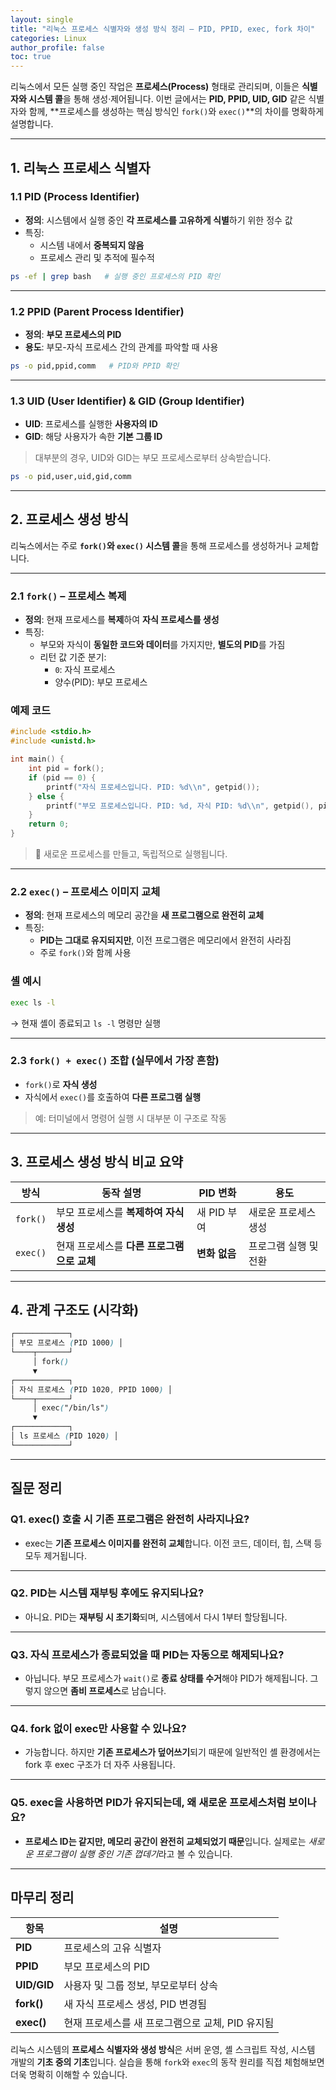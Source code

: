 ```yaml
---
layout: single
title: "리눅스 프로세스 식별자와 생성 방식 정리 – PID, PPID, exec, fork 차이"
categories: Linux
author_profile: false
toc: true
---
```


리눅스에서 모든 실행 중인 작업은 **프로세스(Process)** 형태로 관리되며, 이들은 **식별자와 시스템 콜**을 통해 생성·제어됩니다. 이번 글에서는 **PID, PPID, UID, GID** 같은 식별자와 함께, **프로세스를 생성하는 핵심 방식인 `fork()`와 `exec()`**의 차이를 명확하게 설명합니다.

------

## 1. 리눅스 프로세스 식별자

### 1.1 PID (Process Identifier)

- **정의**: 시스템에서 실행 중인 **각 프로세스를 고유하게 식별**하기 위한 정수 값
- 특징:
  - 시스템 내에서 **중복되지 않음**
  - 프로세스 관리 및 추적에 필수적

```bash
ps -ef | grep bash   # 실행 중인 프로세스의 PID 확인
```

------

### 1.2 PPID (Parent Process Identifier)

- **정의**: **부모 프로세스의 PID**
- **용도**: 부모-자식 프로세스 간의 관계를 파악할 때 사용

```bash
ps -o pid,ppid,comm   # PID와 PPID 확인
```

------

### 1.3 UID (User Identifier) & GID (Group Identifier)

- **UID**: 프로세스를 실행한 **사용자의 ID**
- **GID**: 해당 사용자가 속한 **기본 그룹 ID**

> 대부분의 경우, UID와 GID는 부모 프로세스로부터 상속받습니다.

```bash
ps -o pid,user,uid,gid,comm
```

------

## 2. 프로세스 생성 방식

리눅스에서는 주로 **`fork()`와 `exec()` 시스템 콜**을 통해 프로세스를 생성하거나 교체합니다.

------

### 2.1 `fork()` – 프로세스 복제

- **정의**: 현재 프로세스를 **복제**하여 **자식 프로세스를 생성**
- 특징:
  - 부모와 자식이 **동일한 코드와 데이터**를 가지지만, **별도의 PID**를 가짐
  - 리턴 값 기준 분기:
    - `0`: 자식 프로세스
    - 양수(PID): 부모 프로세스

### 예제 코드

```c
#include <stdio.h>
#include <unistd.h>

int main() {
    int pid = fork();
    if (pid == 0) {
        printf("자식 프로세스입니다. PID: %d\\n", getpid());
    } else {
        printf("부모 프로세스입니다. PID: %d, 자식 PID: %d\\n", getpid(), pid);
    }
    return 0;
}
```

> 🔹 새로운 프로세스를 만들고, 독립적으로 실행됩니다.

------

### 2.2 `exec()` – 프로세스 이미지 교체

- **정의**: 현재 프로세스의 메모리 공간을 **새 프로그램으로 완전히 교체**
- 특징:
  - **PID는 그대로 유지되지만**, 이전 프로그램은 메모리에서 완전히 사라짐
  - 주로 `fork()`와 함께 사용

### 셸 예시

```bash
exec ls -l
```

→ 현재 셸이 종료되고 `ls -l` 명령만 실행

------

### 2.3 `fork() + exec()` 조합 (실무에서 가장 흔함)

- `fork()`로 **자식 생성**
- 자식에서 `exec()`를 호출하여 **다른 프로그램 실행**

> 예: 터미널에서 명령어 실행 시 대부분 이 구조로 작동

------

## 3. 프로세스 생성 방식 비교 요약

| 방식     | 동작 설명                                  | PID 변화      | 용도                  |
| -------- | ------------------------------------------ | ------------- | --------------------- |
| `fork()` | 부모 프로세스를 **복제하여 자식 생성**     | 새 PID 부여   | 새로운 프로세스 생성  |
| `exec()` | 현재 프로세스를 **다른 프로그램으로 교체** | **변화 없음** | 프로그램 실행 및 전환 |

------

## 4. 관계 구조도 (시각화)

```scss
┌────────────┐
│ 부모 프로세스 (PID 1000) │
└────┬───────┘
     │ fork()
     ▼
┌────────────┐
│ 자식 프로세스 (PID 1020, PPID 1000) │
└────┬───────┘
     │ exec("/bin/ls")
     ▼
┌────────────┐
│ ls 프로세스 (PID 1020) │
└────────────┘
```

------

## 질문 정리

### Q1. exec() 호출 시 기존 프로그램은 완전히 사라지나요?

- exec는 **기존 프로세스 이미지를 완전히 교체**합니다. 이전 코드, 데이터, 힙, 스택 등 모두 제거됩니다.

------

### Q2. PID는 시스템 재부팅 후에도 유지되나요?

- 아니요. PID는 **재부팅 시 초기화**되며, 시스템에서 다시 1부터 할당됩니다.

------

### Q3. 자식 프로세스가 종료되었을 때 PID는 자동으로 해제되나요?

- 아닙니다. 부모 프로세스가 `wait()`로 **종료 상태를 수거**해야 PID가 해제됩니다. 그렇지 않으면 **좀비 프로세스**로 남습니다.

------

### Q4. fork 없이 exec만 사용할 수 있나요?

- 가능합니다. 하지만 **기존 프로세스가 덮어쓰기**되기 때문에 일반적인 셸 환경에서는 fork 후 exec 구조가 더 자주 사용됩니다.

------

### Q5. exec을 사용하면 PID가 유지되는데, 왜 새로운 프로세스처럼 보이나요?

- **프로세스 ID는 같지만, 메모리 공간이 완전히 교체되었기 때문**입니다. 실제로는 *새로운 프로그램이 실행 중인 기존 껍데기*라고 볼 수 있습니다.

------

## 마무리 정리

| 항목        | 설명                                             |
| ----------- | ------------------------------------------------ |
| **PID**     | 프로세스의 고유 식별자                           |
| **PPID**    | 부모 프로세스의 PID                              |
| **UID/GID** | 사용자 및 그룹 정보, 부모로부터 상속             |
| **fork()**  | 새 자식 프로세스 생성, PID 변경됨                |
| **exec()**  | 현재 프로세스를 새 프로그램으로 교체, PID 유지됨 |

리눅스 시스템의 **프로세스 식별자와 생성 방식**은 서버 운영, 셸 스크립트 작성, 시스템 개발의 **기초 중의 기초**입니다. 실습을 통해 `fork`와 `exec`의 동작 원리를 직접 체험해보면 더욱 명확히 이해할 수 있습니다.
